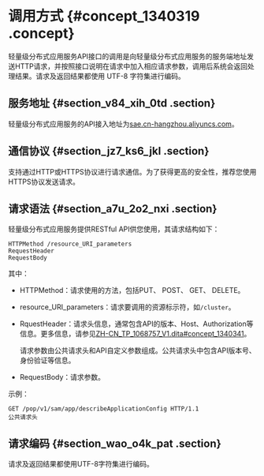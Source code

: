 # 调用方式 {#concept_1340319 .concept}

轻量级分布式应用服务API接口的调用是向轻量级分布式应用服务的服务端地址发送HTTP请求，并按照接口说明在请求中加入相应请求参数，调用后系统会返回处理结果。请求及返回结果都使用 UTF-8 字符集进行编码。

## 服务地址 {#section_v84_xih_0td .section}

轻量级分布式应用服务的API接入地址为[sae.cn-hangzhou.aliyuncs.com](http://sae.cn-hangzhou.aliyuncs.com/)。

## 通信协议 {#section_jz7_ks6_jkl .section}

支持通过HTTP或HTTPS协议进行请求通信。为了获得更高的安全性，推荐您使用HTTPS协议发送请求。

## 请求语法 {#section_a7u_2o2_nxi .section}

轻量级分布式应用服务提供RESTful API供您使用，其请求结构如下：

``` {#codeblock_1e2_fa8_3ix}
HTTPMethod /resource_URI_parameters
RequestHeader
RequestBody
```

其中：

-   HTTPMethod：请求使用的方法，包括PUT、 POST、 GET、 DELETE。
-   resource\_URI\_parameters：请求要调用的资源标示符，如`/cluster`。
-   RquestHeader：请求头信息，通常包含API的版本、Host、Authorization等信息。更多信息，请参见[ZH-CN\_TP\_1068757\_V1.dita\#concept\_1340341](ZH-CN_TP_1068757_V1.dita#concept_1340341)。

    请求参数由公共请求头和API自定义参数组成。公共请求头中包含API版本号、身份验证等信息。

-   RequestBody：请求参数。

示例：

``` {#codeblock_33x_b97_a8e}
GET /pop/v1/sam/app/describeApplicationConfig HTTP/1.1
公共请求头
```

## 请求编码 {#section_wao_o4k_pat .section}

请求及返回结果都使用UTF-8字符集进行编码。

